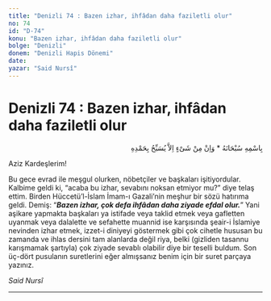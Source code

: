```yaml
---
title: "Denizli 74 : Bazen izhar, ihfâdan daha faziletli olur"
no: 74
id: "D-74"
konu: "Bazen izhar, ihfâdan daha faziletli olur"
bolge: "Denizli"
donem: "Denizli Hapis Dönemi"
date: 
yazar: "Said Nursî"
---
```


# Denizli 74 : Bazen izhar, ihfâdan daha faziletli olur

<p class="arabic" dir="rtl" title="Meal: “Subhân Allah’ın adıyla” * “Hiçbir şey yoktur ki O'nu hamd ile tesbih etmesin” [İsrâ 17:44]">بِاسْمِهِ سُبْحَانَهُ * وَاِنْ مِنْ شَىْءٍ اِلاَّ يُسَبِّحُ بِحَمْدِهِ</p>

Aziz Kardeşlerim!

Bu gece evrad ile meşgul olurken, nöbetçiler ve başkaları işitiyordular. Kalbime geldi ki, “acaba bu izhar, sevabını noksan etmiyor mu?” diye telaş ettim. Birden Hüccetü’l-İslam İmam-ı Gazali’nin meşhur bir sözü hatırıma geldi. Demiş: “***Bazen izhar, çok defa ihfâdan daha ziyade efdal olur.***” Yani aşikare yapmakta başkaları ya istifade veya taklid etmek veya gafletten uyanmak veya dalalette ve sefahette muannid ise karşısında şeair-i İslamiye nevinden izhar etmek, izzet-i diniyeyi göstermek gibi çok cihetle hususan bu zamanda ve ihlas dersini tam alanlarda değil riya, belki (gizliden tasannu karışmamak şartıyla) çok ziyade sevablı olabilir diye bir teselli buldum. Son üç-dört pusulanın suretlerini eğer almışsanız benim için bir suret parçaya yazınız.

*Said Nursî*

***
